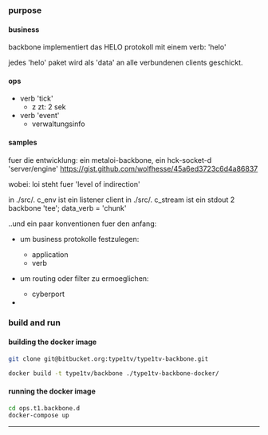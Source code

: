 
### purpose

#### business

backbone implementiert das HELO protokoll mit einem verb: 'helo'

jedes 'helo' paket wird als 'data' an alle verbundenen clients geschickt.

#### ops

- verb 'tick'
	-  z zt: 2 sek
- verb 'event'
	- verwaltungsinfo

#### samples

fuer die entwicklung: ein metaloi-backbone, ein hck-socket-d 'server/engine'
https://gist.github.com/wolfhesse/45a6ed3723c6d4a86837

wobei: loi steht fuer 'level of indirection'

in ./src/. c_env ist ein listener client
in ./src/. c_stream ist ein stdout 2 backbone 'tee'; data_verb = 'chunk'

..und ein paar konventionen fuer den anfang:

- um business protokolle festzulegen:
	- application
	- verb

- um routing oder filter zu ermoeglichen: 
	- cyberport


-
### build and run

#### building the docker image

```sh
git clone git@bitbucket.org:type1tv/type1tv-backbone.git

docker build -t type1tv/backbone ./type1tv-backbone-docker/
```

#### running the docker image

```sh
cd ops.t1.backbone.d
docker-compose up
```

----
